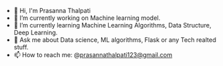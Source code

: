 - 👋 Hi, I'm Prasanna Thalpati
- 🔭 I’m currently working on Machine learning model.
- 🌱 I’m currently learning Machine Learning Algorithms, Data Structure, Deep Learning.
- 💬 Ask me about Data science, ML algorithms, Flask or any Tech realted stuff.
- 📫 How to reach me: @prasannathalpati123@gmail.com

